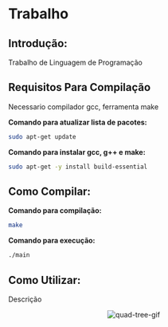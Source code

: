 # Trabalho

## Introdução:

Trabalho de Linguagem de Programação


## Requisitos Para Compilação

Necessario compilador gcc, ferramenta make

**Comando para atualizar lista de pacotes:**
```sh
sudo apt-get update
```
**Comando para instalar gcc, g++ e make:**
```sh
sudo apt-get -y install build-essential
```
## Como Compilar:

**Comando para compilação:**
```sh
make
```

**Comando para execução:**
```sh
./main
```
## Como Utilizar:

Descrição

<p align="center">
  <img src="https://user-images.githubusercontent.com/48777468/211158857-58521313-d38e-4926-b021-3eb24df6089a.gif" alt="quad-tree-gif" />
</p>
